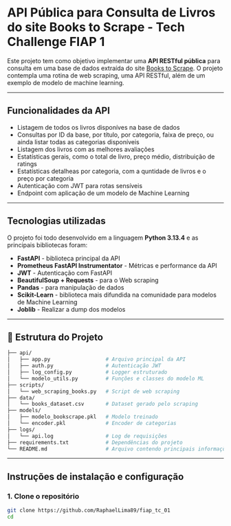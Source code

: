 
# API Pública para Consulta de Livros do site Books to Scrape - Tech Challenge FIAP 1

Este projeto tem como objetivo implementar uma **API RESTful pública** para consulta em uma base de dados extraída do site [Books to Scrape](https://books.toscrape.com/). O projeto contempla uma rotina de web scraping, uma API RESTful, além de um exemplo de modelo de machine learning.

---

## Funcionalidades da API

- Listagem de todos os livros disponíves na base de dados
- Consultas por ID da base, por título, por categoria, faixa de preço, ou ainda listar todas as categorias disponíveis
- Listagem dos livros com as melhores avaliações
- Estatísticas gerais, como o total de livro, preço médio, distribuição de ratings
- Estatísticas detalheas por categoria, com a quntidade de livros e o preço por categoria
- Autenticação com JWT para rotas sensíveis
- Endpoint com aplicação de um modelo de Machine Learning

---

## Tecnologias utilizadas

O projeto foi todo desenvolvido em a linguagem **Python 3.13.4** e as principais bibliotecas foram:

- **FastAPI** - biblioteca principal da API
- **Prometheus FastAPI Instrumentator** - Métricas e performance da API
- **JWT** - Autenticação com FastAPI
- **BeautifulSoup + Requests** - para o Web scraping
- **Pandas** - para manipulação de dados
- **Scikit-Learn** - biblioteca mais difundida na comunidade para modelos de Machine Learning
- **Joblib** - Realizar a dump dos modelos

---

## 📁 Estrutura do Projeto
```bash
├── api/
│   ├── app.py                  # Arquivo principal da API
│   ├── auth.py                 # Autenticação JWT
│   ├── log_config.py           # Logger estruturado
│   └── modelo_utils.py         # Funções e classes do modelo ML
├── scripts/
│   └── web_scraping_books.py   # Script de web scraping
├── data/
│   └── books_dataset.csv       # Dataset gerado pelo scraping
├── models/
│   ├── modelo_bookscrape.pkl   # Modelo treinado
│   └── encoder.pkl             # Encoder de categorias
├── logs/
│   └── api.log                 # Log de requisições
├── requirements.txt            # Dependências do projeto
└── README.md                   # Arquivo contendo principais informações do projeto
```

---

## Instruções de instalação e configuração

### 1. Clone o repositório

```bash
git clone https://github.com/RaphaelLima89/fiap_tc_01
cd 

